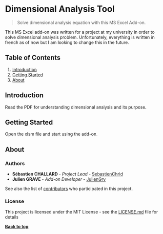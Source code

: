 # Dimensional Analysis Tool
> Solve dimensional analysis equation with this MS Excel Add-on.

This MS Excel add-on was written for a project at my university in order to solve dimensional analysis problem.
Unfortunately, everything is written in french as of now but I am looking to change this in the future.

## Table of Contents

1. [Introduction](#introduction)
1. [Getting Started](#getting-started)
1. [About](#about)

## Introduction

Read the PDF for understanding dimensional analysis and its purpose.

## Getting Started

Open the xlsm file and start using the add-on.

## About

### Authors

* **Sébastien CHALLARD** - *Project Lead* - [SebastienChrld](https://github.com/SebastienChrld)
* **Julien GRAVE** - *Add-on Developer* - [JulienGrv](https://github.com/JulienGrv)

See also the list of [contributors](https://github.com/JulienGrv/RAD-TITS-UTT/contributors) who participated in this project.

### License

This project is licensed under the MIT License - see the [LICENSE.md](LICENSE.md) file for details

**[Back to top](#table-of-contents)**
